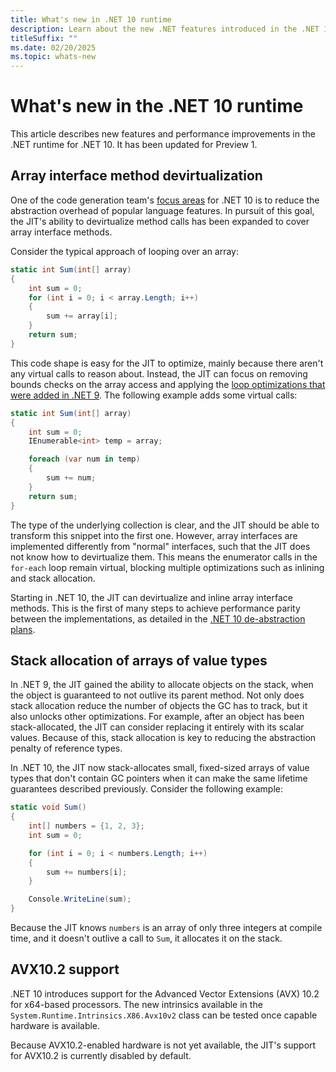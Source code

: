 ```yaml
---
title: What's new in .NET 10 runtime
description: Learn about the new .NET features introduced in the .NET 10 runtime.
titleSuffix: ""
ms.date: 02/20/2025
ms.topic: whats-new
---
```

# What's new in the .NET 10 runtime

This article describes new features and performance improvements in the .NET runtime for .NET 10. It has been updated for Preview 1.

## Array interface method devirtualization

One of the code generation team's [focus areas](https://github.com/dotnet/runtime/issues/108988) for .NET 10 is to reduce the abstraction overhead of popular language features. In pursuit of this goal, the JIT's ability to devirtualize method calls has been expanded to cover array interface methods.

Consider the typical approach of looping over an array:

```csharp
static int Sum(int[] array)
{
    int sum = 0;
    for (int i = 0; i < array.Length; i++)
    {
        sum += array[i];
    }
    return sum;
}
```

This code shape is easy for the JIT to optimize, mainly because there aren't any virtual calls to reason about. Instead, the JIT can focus on removing bounds checks on the array access and applying the [loop optimizations that were added in .NET 9](https://devblogs.microsoft.com/dotnet/performance-improvements-in-net-9/). The following example adds some virtual calls:

```csharp
static int Sum(int[] array)
{
    int sum = 0;
    IEnumerable<int> temp = array;

    foreach (var num in temp)
    {
        sum += num;
    }
    return sum;
}
```

The type of the underlying collection is clear, and the JIT should be able to transform this snippet into the first one. However, array interfaces are implemented differently from "normal" interfaces, such that the JIT does not know how to devirtualize them. This means the enumerator calls in the `for-each` loop remain virtual, blocking multiple optimizations such as inlining and stack allocation.

Starting in .NET 10, the JIT can devirtualize and inline array interface methods. This is the first of many steps to achieve performance parity between the implementations, as detailed in the [.NET 10 de-abstraction plans](https://github.com/dotnet/runtime/issues/108913).

## Stack allocation of arrays of value types

In .NET 9, the JIT gained the ability to allocate objects on the stack, when the object is guaranteed to not outlive its parent method. Not only does stack allocation reduce the number of objects the GC has to track, but it also unlocks other optimizations. For example, after an object has been stack-allocated, the JIT can consider replacing it entirely with its scalar values. Because of this, stack allocation is key to reducing the abstraction penalty of reference types.

In .NET 10, the JIT now stack-allocates small, fixed-sized arrays of value types that don't contain GC pointers when it can make the same lifetime guarantees described previously. Consider the following example:

```csharp
static void Sum()
{
    int[] numbers = {1, 2, 3};
    int sum = 0;

    for (int i = 0; i < numbers.Length; i++)
    {
        sum += numbers[i];
    }

    Console.WriteLine(sum);
}

```

Because the JIT knows `numbers` is an array of only three integers at compile time, and it doesn't outlive a call to `Sum`, it allocates it on the stack.

## AVX10.2 support

.NET 10 introduces support for the Advanced Vector Extensions (AVX) 10.2 for x64-based processors. The new intrinsics available in the `System.Runtime.Intrinsics.X86.Avx10v2` <!--xref:System.Runtime.Intrinsics.X86.Avx10v2--> class can be tested once capable hardware is available.

Because AVX10.2-enabled hardware is not yet available, the JIT's support for AVX10.2 is currently disabled by default.

